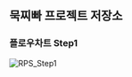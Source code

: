 ## 묵찌빠 프로젝트 저장소

### 플로우차트 Step1

![RPS_Step1](https://user-images.githubusercontent.com/52592748/120182638-9e598480-c249-11eb-8ee2-f1a4aa30c799.png)

